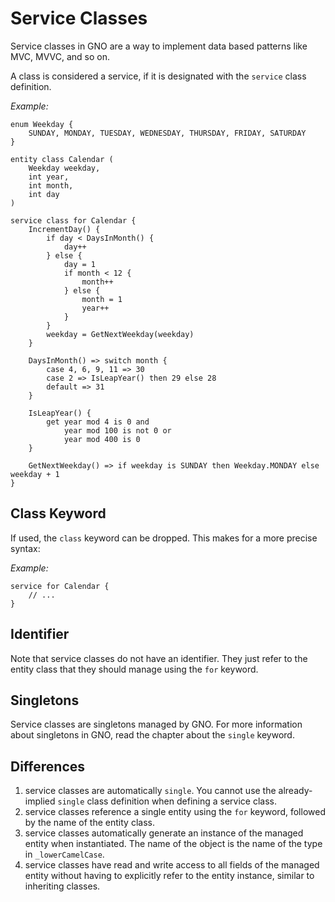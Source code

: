 # Service Classes

Service classes in GNO are a way to implement data based patterns like MVC, MVVC, and so on.

A class is considered a service, if it is designated with the `service` class definition.

_Example:_

```gno
enum Weekday {
    SUNDAY, MONDAY, TUESDAY, WEDNESDAY, THURSDAY, FRIDAY, SATURDAY
}

entity class Calendar (
    Weekday weekday,
    int year,
    int month,
    int day
)

service class for Calendar {
    IncrementDay() {
        if day < DaysInMonth() {
            day++
        } else {
            day = 1
            if month < 12 {
                month++
            } else {
                month = 1
                year++
            }
        }
        weekday = GetNextWeekday(weekday)
    }

    DaysInMonth() => switch month {
        case 4, 6, 9, 11 => 30
        case 2 => IsLeapYear() then 29 else 28
        default => 31
    }

    IsLeapYear() {
        get year mod 4 is 0 and
            year mod 100 is not 0 or
            year mod 400 is 0
    }

    GetNextWeekday() => if weekday is SUNDAY then Weekday.MONDAY else weekday + 1
}
```

## Class Keyword

If used, the `class` keyword can be dropped. This makes for a more precise syntax:

_Example:_

```gno
service for Calendar {
    // ...
}
```

## Identifier

Note that service classes do not have an identifier.
They just refer to the entity class that they should manage using the `for` keyword.

## Singletons

Service classes are singletons managed by GNO.
For more information about singletons in GNO, read the chapter about the `single` keyword.

## Differences

1. service classes are automatically `single`. You cannot use the already-implied `single` class
   definition when defining a service class.
2. service classes reference a single entity using the `for` keyword, followed by the name of the
   entity class.
3. service classes automatically generate an instance of the managed entity when instantiated.
   The name of the object is the name of the type in `_lowerCamelCase`.
4. service classes have read and write access to all fields of the managed entity without having
   to explicitly refer to the entity instance, similar to inheriting classes.
